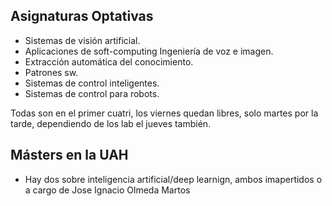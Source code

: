## Asignaturas Optativas
- Sistemas de visión artificial.
- Aplicaciones de soft-computing Ingeniería de voz e imagen.
- Extracción automática del conocimiento.
- Patrones sw.
- Sistemas de control inteligentes.
- Sistemas de control para robots.

Todas son en el primer cuatri, los viernes quedan libres, solo martes por la tarde, dependiendo de los lab el jueves también. 

## Másters en la UAH
- Hay dos sobre inteligencia artificial/deep learnign, ambos imapertidos o a cargo de Jose Ignacio Olmeda Martos
